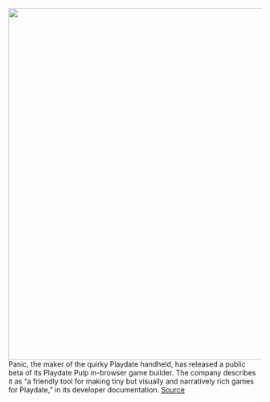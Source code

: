 <img src='https://cdn.vox-cdn.com/thumbor/3LRCpcX3FLvuPkrpaisZVn8Zrmo=/0x0:1200x675/1200x800/filters:focal(504x242:696x434)/cdn.vox-cdn.com/uploads/chorus_image/image/70410504/FJe_bFrVUAEqToY__1_.0.jpeg' width='700px' /><br/>
Panic, the maker of the quirky Playdate handheld, has released a public beta of its Playdate Pulp in-browser game builder. The company describes it as “a friendly tool for making tiny but visually and narratively rich games for Playdate,” in its developer documentation.
<a href='https://www.theverge.com/2022/1/19/22892269/panic-playdate-pulp-in-browser-game-builder-available-now-public-beta'> Source <a/>